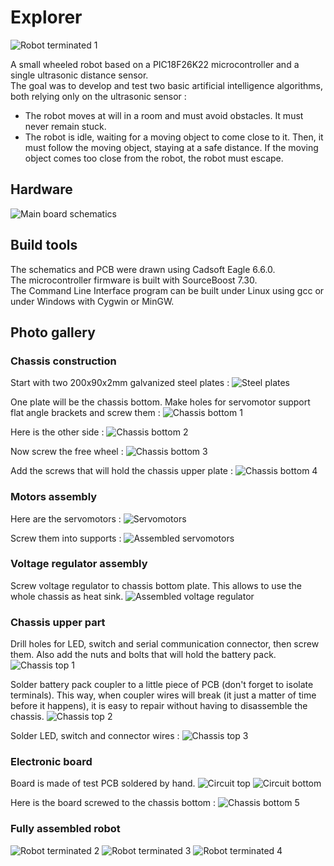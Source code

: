 # Explorer

![Robot terminated 1](https://github.com/RICCIARDI-Adrien/Explorer/blob/master/Resources/Robot_Terminated_1.jpg)

A small wheeled robot based on a PIC18F26K22 microcontroller and a single ultrasonic distance sensor.  
The goal was to develop and test two basic artificial intelligence algorithms, both relying only on the ultrasonic sensor :
- The robot moves at will in a room and must avoid obstacles. It must never remain stuck.
- The robot is idle, waiting for a moving object to come close to it. Then, it must follow the moving object, staying at a safe distance. If the moving object comes too close from the robot, the robot must escape.

## Hardware
![Main board schematics](https://github.com/RICCIARDI-Adrien/Explorer/blob/master/Resources/Schematics.png)

## Build tools
The schematics and PCB were drawn using Cadsoft Eagle 6.6.0.  
The microcontroller firmware is built with SourceBoost 7.30.  
The Command Line Interface program can be built under Linux using gcc or under Windows with Cygwin or MinGW.

## Photo gallery

### Chassis construction

Start with two 200x90x2mm galvanized steel plates :
![Steel plates](https://github.com/RICCIARDI-Adrien/Explorer/blob/master/Resources/Steel_Plates.jpg)

One plate will be the chassis bottom. Make holes for servomotor support flat angle brackets and screw them :
![Chassis bottom 1](https://github.com/RICCIARDI-Adrien/Explorer/blob/master/Resources/Chassis_Bottom_1.jpg)

Here is the other side :
![Chassis bottom 2](https://github.com/RICCIARDI-Adrien/Explorer/blob/master/Resources/Chassis_Bottom_2.jpg)

Now screw the free wheel :
![Chassis bottom 3](https://github.com/RICCIARDI-Adrien/Explorer/blob/master/Resources/Chassis_Bottom_3.jpg)

Add the screws that will hold the chassis upper plate :
![Chassis bottom 4](https://github.com/RICCIARDI-Adrien/Explorer/blob/master/Resources/Chassis_Bottom_4.jpg)

### Motors assembly

Here are the servomotors :
![Servomotors](https://github.com/RICCIARDI-Adrien/Explorer/blob/master/Resources/Servomotors.jpg)

Screw them into supports :
![Assembled servomotors](https://github.com/RICCIARDI-Adrien/Explorer/blob/master/Resources/Assembled_Servomotors.jpg)

### Voltage regulator assembly

Screw voltage regulator to chassis bottom plate. This allows to use the whole chassis as heat sink.
![Assembled voltage regulator](https://github.com/RICCIARDI-Adrien/Explorer/blob/master/Resources/Assembled_Voltage_Regulator.jpg)

### Chassis upper part

Drill holes for LED, switch and serial communication connector, then screw them. Also add the nuts and bolts that will hold the battery pack.
![Chassis top 1](https://github.com/RICCIARDI-Adrien/Explorer/blob/master/Resources/Chassis_Top_1.jpg)

Solder battery pack coupler to a little piece of PCB (don't forget to isolate terminals). This way, when coupler wires will break (it just a matter of time before it happens), it is easy to repair without having to disassemble the chassis.
![Chassis top 2](https://github.com/RICCIARDI-Adrien/Explorer/blob/master/Resources/Chassis_Top_2.jpg)

Solder LED, switch and connector wires :
![Chassis top 3](https://github.com/RICCIARDI-Adrien/Explorer/blob/master/Resources/Chassis_Top_3.jpg)

### Electronic board

Board is made of test PCB soldered by hand.
![Circuit top](https://github.com/RICCIARDI-Adrien/Explorer/blob/master/Resources/Circuit_Top.jpg)
![Circuit bottom](https://github.com/RICCIARDI-Adrien/Explorer/blob/master/Resources/Circuit_Bottom.jpg)

Here is the board screwed to the chassis bottom :
![Chassis bottom 5](https://github.com/RICCIARDI-Adrien/Explorer/blob/master/Resources/Chassis_Bottom_5.jpg)

### Fully assembled robot

![Robot terminated 2](https://github.com/RICCIARDI-Adrien/Explorer/blob/master/Resources/Robot_Terminated_2.jpg)
![Robot terminated 3](https://github.com/RICCIARDI-Adrien/Explorer/blob/master/Resources/Robot_Terminated_3.jpg)
![Robot terminated 4](https://github.com/RICCIARDI-Adrien/Explorer/blob/master/Resources/Robot_Terminated_4.jpg)
